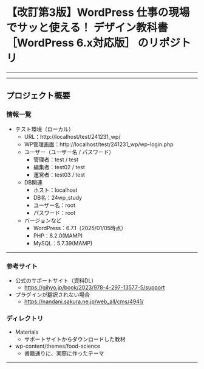 # 【改訂第3版】WordPress 仕事の現場でサッと使える！ デザイン教科書［WordPress 6.x対応版］ のリポジトリ

---

---


## **プロジェクト概要**
### **情報一覧**
* テスト環境（ローカル）
	* URL：http://localhost/test/241231_wp/
	* WP管理画面：http://localhost/test/241231_wp/wp-login.php
	* ユーザー（ユーザー名 / パスワード）
		* 管理者：test / test
		* 編集者：test02 / test
		* 運営者：test03 / test
	* DB関連
		* ホスト：localhost
		* DB名：24wp_study
		* ユーザー名：root
		* パスワード：root
	* バージョンなど
		* WordPress：6.7.1（2025/01/05時点）
		* PHP：8.2.0(MAMP)
		* MySQL：5.7.39(MAMP)

---

### **参考サイト**
* 公式のサポートサイト（資料DL）
	* https://gihyo.jp/book/2023/978-4-297-13577-5/support
* プラグインが翻訳されない場合
	* https://nandani.sakura.ne.jp/web_all/cms/4941/
### **ディレクトリ**
* Materials
	* サポートサイトからダウンロードした教材
* wp-content/themes/food-science
	* 書籍通りに、実際に作ったテーマ



---
